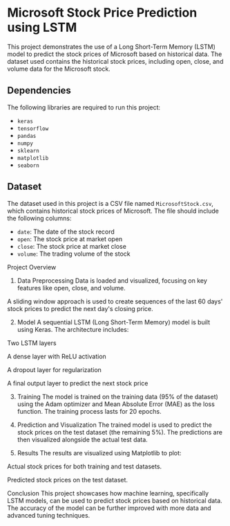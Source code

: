 # Microsoft Stock Price Prediction using LSTM

This project demonstrates the use of a Long Short-Term Memory (LSTM) model to predict the stock prices of Microsoft based on historical data. The dataset used contains the historical stock prices, including open, close, and volume data for the Microsoft stock.

## Dependencies

The following libraries are required to run this project:

- `keras`
- `tensorflow`
- `pandas`
- `numpy`
- `sklearn`
- `matplotlib`
- `seaborn`


## Dataset

The dataset used in this project is a CSV file named `MicrosoftStock.csv`, which contains historical stock prices of Microsoft. The file should include the following columns:

- `date`: The date of the stock record
- `open`: The stock price at market open
- `close`: The stock price at market close
- `volume`: The trading volume of the stock

Project Overview
1. Data Preprocessing
Data is loaded and visualized, focusing on key features like open, close, and volume.

A sliding window approach is used to create sequences of the last 60 days' stock prices to predict the next day's closing price.

2. Model
A sequential LSTM (Long Short-Term Memory) model is built using Keras. The architecture includes:

Two LSTM layers

A dense layer with ReLU activation

A dropout layer for regularization

A final output layer to predict the next stock price

3. Training
The model is trained on the training data (95% of the dataset) using the Adam optimizer and Mean Absolute Error (MAE) as the loss function. The training process lasts for 20 epochs.

4. Prediction and Visualization
The trained model is used to predict the stock prices on the test dataset (the remaining 5%). The predictions are then visualized alongside the actual test data.

5. Results
The results are visualized using Matplotlib to plot:

Actual stock prices for both training and test datasets.

Predicted stock prices on the test dataset.

Conclusion
This project showcases how machine learning, specifically LSTM models, can be used to predict stock prices based on historical data. The accuracy of the model can be further improved with more data and advanced tuning techniques.
